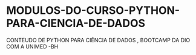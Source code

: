 # MODULOS-DO-CURSO-PYTHON-PARA-CIENCIA-DE-DADOS
CONTEUDO DE PYTHON PARA CIÊNCIA DE DADOS , BOOTCAMP DA DIO COM A UNIMED -BH
